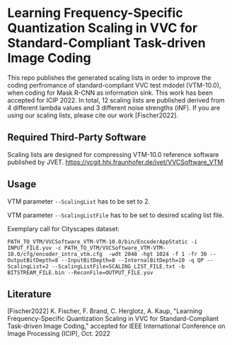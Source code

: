 # Learning Frequency-Specific Quantization Scaling in VVC for Standard-Compliant Task-driven Image Coding
This repo publishes the generated scaling lists in order to improve the coding perfromance of standard-compliant VVC test mdodel (VTM-10.0), when coding for Mask R-CNN as information sink. This work has been accepted for ICIP 2022. In total, 12 scaling lists are published derived from 4 different lambda values and 3 different noise strengths (iNF). If you are using our scaling lists, please cite our work [Fischer2022].

## Required Third-Party Software
Scaling lists are designed for compressing VTM-10.0 reference software published by JVET.
https://vcgit.hhi.fraunhofer.de/jvet/VVCSoftware_VTM

## Usage
VTM parameter `--ScalingList` has to be set to 2.

VTM parameter `--ScalingListFile` has to be set to desired scaling list file.

Exemplary call for Cityscapes dataset:

    PATH_TO_VTM/VVCSoftware_VTM-VTM-10.0/bin/EncoderAppStatic -i INPUT_FILE.yuv -c PATH_TO_VTM/VVCSoftware_VTM-VTM-10.0/cfg/encoder_intra_vtm.cfg  -wdt 2048 -hgt 1024 -f 1 -fr 30 --OutputBitDepth=8 --InputBitDepth=8 --InternalBitDepth=10 -q QP --ScalingList=2 --ScalingListFile=SCALING_LIST_FILE.txt -b BITSTREAM_FILE.bin --ReconFile=OUTPUT_FILE.yuv 


## Literature
[Fischer2022] K. Fischer, F. Brand, C. Herglotz, A. Kaup, "Learning Frequency-Specific Quantization Scaling in VVC for Standard-Compliant Task-driven Image Coding," accepted for IEEE International Conference on Image Processing (ICIP), Oct. 2022
